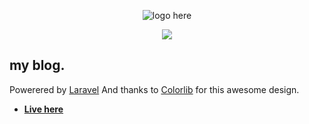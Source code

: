 <p align="center"><img alt="logo here" src="https://laravel.com/assets/img/components/logo-laravel.svg"></p>

<p align="center">
<a alt="thumbnail" href="https://packagist.org/packages/laravel/framework"><img src="https://www.yumyumvideos.com/wp-content/uploads/2020/08/pasted-image-0-8.png" ></a>
</p>

## my blog.

Powerered by [Laravel](http://laravel.com/) And thanks to [Colorlib](https://colorlib.com/) for this awesome design.

- **[Live here](http://localhost:8000/)**